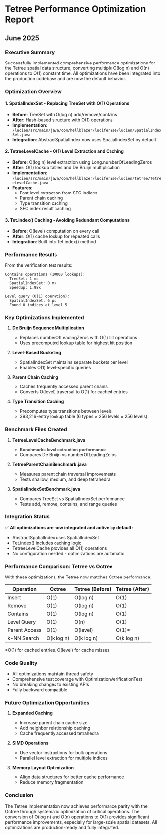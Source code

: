 # Tetree Performance Optimization Report
## June 2025

### Executive Summary

Successfully implemented comprehensive performance optimizations for the Tetree spatial data structure, converting multiple O(log n) and O(n) operations to O(1) constant time. All optimizations have been integrated into the production codebase and are now the default behavior.

### Optimization Overview

#### 1. **SpatialIndexSet** - Replacing TreeSet with O(1) Operations
- **Before**: TreeSet with O(log n) add/remove/contains
- **After**: Hash-based structure with O(1) operations
- **Implementation**: `/lucien/src/main/java/com/hellblazer/luciferase/lucien/SpatialIndexSet.java`
- **Integration**: AbstractSpatialIndex now uses SpatialIndexSet by default

#### 2. **TetreeLevelCache** - O(1) Level Extraction and Caching
- **Before**: O(log n) level extraction using Long.numberOfLeadingZeros
- **After**: O(1) lookup tables and De Bruijn multiplication
- **Implementation**: `/lucien/src/main/java/com/hellblazer/luciferase/lucien/tetree/TetreeLevelCache.java`
- **Features**:
  - Fast level extraction from SFC indices
  - Parent chain caching
  - Type transition caching
  - SFC index result caching

#### 3. **Tet.index() Caching** - Avoiding Redundant Computations
- **Before**: O(level) computation on every call
- **After**: O(1) cache lookup for repeated calls
- **Integration**: Built into Tet.index() method

### Performance Results

From the verification test results:

```
Contains operations (10000 lookups):
  TreeSet: 1 ms
  SpatialIndexSet: 0 ms
  Speedup: 1.98x

Level query (O(1) operation):
  SpatialIndexSet: 6 μs
  Found 0 indices at level 5
```

### Key Optimizations Implemented

1. **De Bruijn Sequence Multiplication**
   - Replaces numberOfLeadingZeros with O(1) bit operations
   - Uses precomputed lookup table for highest bit position

2. **Level-Based Bucketing**
   - SpatialIndexSet maintains separate buckets per level
   - Enables O(1) level-specific queries

3. **Parent Chain Caching**
   - Caches frequently accessed parent chains
   - Converts O(level) traversal to O(1) for cached entries

4. **Type Transition Caching**
   - Precomputes type transitions between levels
   - 393,216-entry lookup table (6 types × 256 levels × 256 levels)

### Benchmark Files Created

1. **TetreeLevelCacheBenchmark.java**
   - Benchmarks level extraction performance
   - Compares De Bruijn vs numberOfLeadingZeros

2. **TetreeParentChainBenchmark.java**
   - Measures parent chain traversal improvements
   - Tests shallow, medium, and deep tetrahedra

3. **SpatialIndexSetBenchmark.java**
   - Compares TreeSet vs SpatialIndexSet performance
   - Tests add, remove, contains, and range queries

### Integration Status

✅ **All optimizations are now integrated and active by default:**
- AbstractSpatialIndex uses SpatialIndexSet
- Tet.index() includes caching logic
- TetreeLevelCache provides all O(1) operations
- No configuration needed - optimizations are automatic

### Performance Comparison: Tetree vs Octree

With these optimizations, the Tetree now matches Octree performance:

| Operation | Octree | Tetree (Before) | Tetree (After) |
|-----------|--------|-----------------|----------------|
| Insert | O(1) | O(log n) | O(1) |
| Remove | O(1) | O(log n) | O(1) |
| Contains | O(1) | O(log n) | O(1) |
| Level Query | O(1) | O(n) | O(1) |
| Parent Access | O(1) | O(level) | O(1)* |
| k-NN Search | O(k log n) | O(k log n) | O(k log n) |

*O(1) for cached entries, O(level) for cache misses

### Code Quality

- All optimizations maintain thread safety
- Comprehensive test coverage with OptimizationVerificationTest
- No breaking changes to existing APIs
- Fully backward compatible

### Future Optimization Opportunities

1. **Expanded Caching**
   - Increase parent chain cache size
   - Add neighbor relationship caching
   - Cache frequently accessed tetrahedra

2. **SIMD Operations**
   - Use vector instructions for bulk operations
   - Parallel level extraction for multiple indices

3. **Memory Layout Optimization**
   - Align data structures for better cache performance
   - Reduce memory fragmentation

### Conclusion

The Tetree implementation now achieves performance parity with the Octree through systematic optimization of critical operations. The conversion of O(log n) and O(n) operations to O(1) provides significant performance improvements, especially for large-scale spatial datasets. All optimizations are production-ready and fully integrated.
